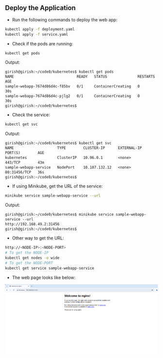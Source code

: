 ## Deploy the Application
- Run the following commands to deploy the web app:
```bash
kubectl apply -f deployment.yaml
kubectl apply -f service.yaml
```
- Check if the pods are running:
```bash
kubectl get pods
```
Output:
```out
girish@girish:~/code0/kubernetes$ kubectl get pods
NAME                             READY   STATUS              RESTARTS   AGE
sample-webapp-7674d86d4c-f85bv   0/1     ContainerCreating   0          30s
sample-webapp-7674d86d4c-pjlg2   0/1     ContainerCreating   0          30s
girish@girish:~/code0/kubernetes$
```
- Check the service:
```bash
kubectl get svc
```
Output:
```out
girish@girish:~/code0/kubernetes$ kubectl get svc
NAME                    TYPE        CLUSTER-IP      EXTERNAL-IP   PORT(S)        AGE
kubernetes              ClusterIP   10.96.0.1       <none>        443/TCP        43m
sample-webapp-service   NodePort    10.107.132.12   <none>        80:31456/TCP   36s
girish@girish:~/code0/kubernetes$ 
```
- If using Minikube, get the URL of the service:
```bash
minikube service sample-webapp-service --url
```
Output:
```out
girish@girish:~/code0/kubernetes$ minikube service sample-webapp-service --url
http://192.168.49.2:31456
girish@girish:~/code0/kubernetes$ 
```

- Other way to get the URL:
```bash
http://<NODE-IP>:<NODE-PORT>
# To get the NODE-IP
kubectl get nodes -o wide
# To get the NODE-PORT
kubectl get service sample-webapp-service
```

- The web page looks like below:

![alt text](ngnix_sample.png)